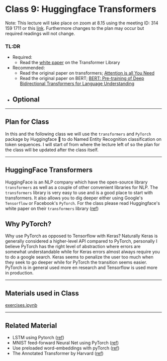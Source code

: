 # Class 9: Huggingface Transformers

Note: This lecture will take place on zoom at 8.15 using the meeting ID: 314 159 1711 or this [link](https://aarhusuniversity.zoom.us/j/3141591711). Furthermore changes to the plan may occur but required readings will not change.

### TL:DR
 - Required:
   - Read the [white paper](https://arxiv.org/abs/1910.03771) on the Transformer Library
 - Recommended:
   -  Read the original paper on transformers; [Attention is all You Need](https://arxiv.org/abs/1706.03762)
   -  Read the original paper on BERT; [BERT: Pre-training of Deep Bidirectional Transformers for Language Understanding](https://arxiv.org/abs/1810.04805)
 - Optional
   -  

---

## Plan for Class

In this and the following class we will use the `transformers` and `PyTorch` package by Huggingface 🤗 to do Named Entity Recognition classification on token sequences. I will start of from where the lecture left of so the plan for the class will be updated after the class itself.
<!--
- Classification of NER using Embeddings and a feed-forward NN
- Classification of NER using LSTM
- Classification of NER using BERT 
- Recent developments in Transformer (transformers are RNN and hopfield networks)
  - What are the implication that attention == memory?
-->

---

## HuggingFace Transformers
HuggingFace is an NLP company which have the open-source library `transformers` as well as a couple of other convenient libraries for NLP. The `transformers` library is very easy to use and is a good place to start with transformers. It also allows you to dig deeper either using Google's `Tensorflow` or Facebook's `PyTorch`. For the class please read Huggingface's white paper on their `transformers` library ([ref](https://arxiv.org/abs/1910.03771))

## Why PyTorch?
Why use PyTorch as opposed to Tensorflow with Keras? Naturally Keras is generally considered a higher-level API compared to PyTorch, personally I believe PyTorch has the right level of abstraction where errors are somewhat understandable while for Keras errors almost always require you to do a google search. Keras seems to penalize the user too much when they seek to go deeper while for PyTorch the transition seems easier. PyTorch is in general used more en research and Tensorflow is used more in production.

---

## Materials used in Class
[exercises.ipynb](https://github.com/auNLP/mdwikiNLP/blob/master/classroom_materials/class_09/exercise.ipynb)


---
## Related Material
- LSTM using Pytorch ([ref](https://pytorch.org/tutorials/beginner/nlp/sequence_models_tutorial.html))
- MNIST feed-forward Neural Net using PyTorch ([ref](https://www.youtube.com/watch?v=oPhxf2fXHkQ))
- Use preloaded word-embeddings with pyTorch ([ref](https://medium.com/@martinpella/how-to-use-pre-trained-word-embeddings-in-pytorch-71ca59249f76))
- The Annotated Transformer by Harvard ([ref](http://nlp.seas.harvard.edu/2018/04/03/attention.html))